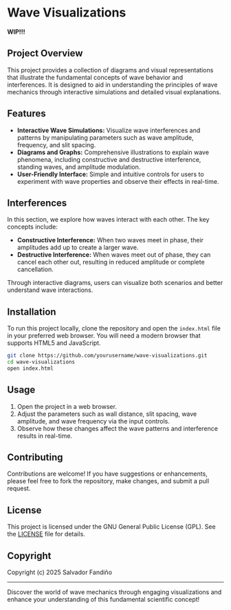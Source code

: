 # Wave Visualizations

**WIP!!!**

## Project Overview

This project provides a collection of diagrams and visual representations that illustrate the fundamental concepts of wave behavior and interferences. It is designed to aid in understanding the principles of wave mechanics through interactive simulations and detailed visual explanations.

## Features

- **Interactive Wave Simulations:** Visualize wave interferences and patterns by manipulating parameters such as wave amplitude, frequency, and slit spacing.
- **Diagrams and Graphs:** Comprehensive illustrations to explain wave phenomena, including constructive and destructive interference, standing waves, and amplitude modulation.
- **User-Friendly Interface:** Simple and intuitive controls for users to experiment with wave properties and observe their effects in real-time.

## Interferences

In this section, we explore how waves interact with each other. The key concepts include:

- **Constructive Interference:** When two waves meet in phase, their amplitudes add up to create a larger wave.
- **Destructive Interference:** When waves meet out of phase, they can cancel each other out, resulting in reduced amplitude or complete cancellation.

Through interactive diagrams, users can visualize both scenarios and better understand wave interactions.

## Installation

To run this project locally, clone the repository and open the `index.html` file in your preferred web browser. You will need a modern browser that supports HTML5 and JavaScript.

```bash
git clone https://github.com/yourusername/wave-visualizations.git
cd wave-visualizations
open index.html
```

## Usage

1. Open the project in a web browser.
2. Adjust the parameters such as wall distance, slit spacing, wave amplitude, and wave frequency via the input controls.
3. Observe how these changes affect the wave patterns and interference results in real-time.

## Contributing

Contributions are welcome! If you have suggestions or enhancements, please feel free to fork the repository, make changes, and submit a pull request.

## License

This project is licensed under the GNU General Public License (GPL). See the [LICENSE](LICENSE) file for details.

## Copyright

Copyright (c) 2025 Salvador Fandiño

--- 

Discover the world of wave mechanics through engaging visualizations and enhance your understanding of this fundamental scientific concept!
